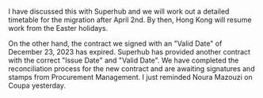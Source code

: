 I have discussed this with Superhub and we will work out a detailed timetable for the migration after April 2nd. By then, Hong Kong will resume work from the Easter holidays. 

On the other hand, the contract we signed with an "Valid Date" of December 23, 2023 has expired. Superhub has provided another contract with the correct "Issue Date" and "Valid Date". We have completed the reconciliation process for the new contract and are awaiting signatures and stamps from Procurement Management. I just reminded Noura Mazouzi on Coupa yesterday.


